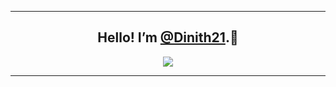 <hr />
<section align = 'center'>
  <h1>Hello! I’m <a href = 'https://github.com/Dinith21'>@Dinith21</a>.👋</h1>
  <img src = 'https://github-readme-stats-seven-nu-65.vercel.app/api/top-langs/?username=Dinith21&langs_count=10&theme=blue-green&exclude_repo=github-readme-stats' /> 
  <hr />
</section>
